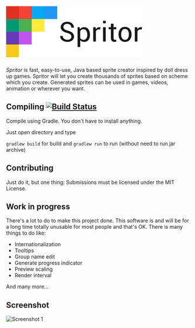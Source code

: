 ![Spritor](https://raw.githubusercontent.com/PoprostuRonin/spritor/master/logo.png)
=========
*Spritor* is fast, easy-to-use, Java based sprite creator inspired by doll dress up games.
Spritor will let you create thousands of sprites based on scheme which you create. Generated sprites can be used in games, videos, animation or wherever you want.

Compiling [![Build Status](https://travis-ci.org/PoprostuRonin/spritor.svg?branch=master)](https://travis-ci.org/PoprostuRonin/spritor)
------------
Compile using Gradle. You don't have to install anything.

Just open directory and type

`gradlew build` for build
and
`gradlew run` to run (without need to run jar archive)

Contributing
------------
Just do it, but one thing:
Submissions must be licensed under the MIT License.

Work in progress
------------
There's a lot to do to make this project done.
This software is and will be for a long time totally unusable for most people and that's OK. There is many things to do like:
* Internationalization
* Tooltips
* Group name edit
* Generate progress indicator
* Preview scaling
* Render interval

And many more...

Screenshot
------------
![Screenshot 1](http://poprosturonin.com/spritor-ss-1.png)

